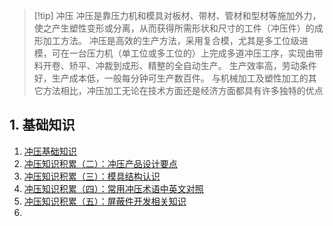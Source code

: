 >[!tip] 冲压
> 冲压是靠压力机和模具对板材、带材、管材和型材等施加外力，使之产生塑性变形或分离，从而获得所需形状和尺寸的工件（冲压件）的成形加工方法。
> 冲压是高效的生产方法，采用复合模，尤其是多工位级进模，可在一台压力机（单工位或多工位的）上完成多道冲压工序，实现由带料开卷、矫平、冲裁到成形、精整的全自动生产。
> 生产效率高，劳动条件好，生产成本低，一般每分钟可生产数百件。
> 与机械加工及塑性加工的其它方法相比，冲压加工无论在技术方面还是经济方面都具有许多独特的优点

## 1. 基础知识 
1. [冲压基础知识](https://mp.weixin.qq.com/s/Jbc6QQn7pCL6nHgw4sIL6g) 
2. [冲压知识积累（二）：冲压产品设计要点](https://mp.weixin.qq.com/s/YvncisFWH8ncuPDtT-K8FA)
3. [冲压知识积累（三）：模具结构认识](https://mp.weixin.qq.com/s/reUgZY2glZ-HLdDlhmrwTQ)
4. [冲压知识积累（四）：常用冲压术语中英文对照](https://mp.weixin.qq.com/s/Ip5w2TZNuo-DhbWCYyQTXA)
5. [冲压知识积累（五）：屏蔽件开发相关知识](https://mp.weixin.qq.com/s/KJKV3b2A5xOVlgM4_G3j0A)
6. 